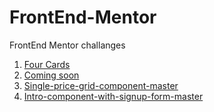 # FrontEnd-Mentor
FrontEnd Mentor challanges

1. <a href="https://tspinjac.github.io/FrontEnd-Mentor/1_Cards/index.html">Four Cards</a>
2. <a href="https://tspinjac.github.io/FrontEnd-Mentor/2_Coming_soon_email/index.html">Coming soon</a>
3. <a href="https://tspinjac.github.io/FrontEnd-Mentor/3_single-price-grid-component-master/index.html">Single-price-grid-component-master</a>
4. <a href="https://tspinjac.github.io/FrontEnd-Mentor/4_intro-component-with-signup-form-master/index.html">Intro-component-with-signup-form-master</a>

